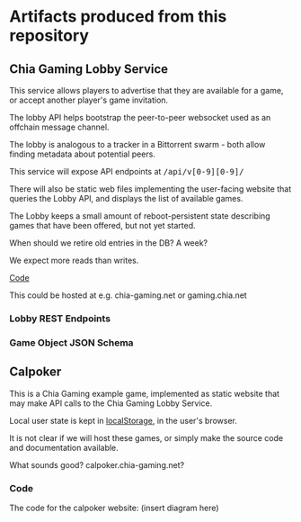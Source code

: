 #

# Artifacts produced from this repository

## Chia Gaming Lobby Service

This service allows players to advertise that they are available for a game, or accept another player's game invitation.

The lobby API helps bootstrap the peer-to-peer websocket used as an offchain message channel.

The lobby is analogous to a tracker in a Bittorrent swarm - both allow finding metadata about potential peers.

This service will expose API endpoints at <tt>/api/v[0-9][0-9]/</tt>

There will also be static web files implementing the user-facing website that queries the Lobby API, and displays the list of available games.

The Lobby keeps a small amount of reboot-persistent state describing games that have been offered, but not yet started.

When should we retire old entries in the DB? A week?

We expect more reads than writes.

[Code](../src/lobby/)

This could be hosted at e.g. chia-gaming.net or gaming.chia.net

### Lobby REST Endpoints

### Game Object JSON Schema

## Calpoker

This is a Chia Gaming example game, implemented as static website that may make API calls to the Chia Gaming Lobby Service.

Local user state is kept in [localStorage](https://developer.mozilla.org/en-US/docs/Web/API/Window/localStorage), in the user's browser.

It is not clear if we will host these games, or simply make the source code and documentation available.

What sounds good? calpoker.chia-gaming.net?

### Code

The code for the calpoker website: (insert diagram here)